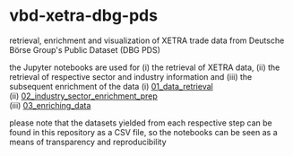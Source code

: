 # vbd-xetra-dbg-pds
retrieval, enrichment and visualization of XETRA trade data from Deutsche Börse Group's Public Dataset (DBG PDS)

the Jupyter notebooks are used for (i) the retrieval of XETRA data, (ii) the retrieval of respective sector and industry information and (iii) the subsequent enrichment of the data
(i)   [01_data_retrieval](../code/01_data_retrieval.ipynb)  
(ii)  [02_industry_sector_enrichment_prep](../code/02_industry_sector_enrichment_prep.ipynb)  
(iii) [03_enriching_data](../code/03_enriching_data.ipynb)  

please note that the datasets yielded from each respective step can be found in this repository as a CSV file, so the notebooks can be seen as a means of transparency and reproducibility
